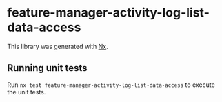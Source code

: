 # feature-manager-activity-log-list-data-access

This library was generated with [Nx](https://nx.dev).

## Running unit tests

Run `nx test feature-manager-activity-log-list-data-access` to execute the unit tests.
